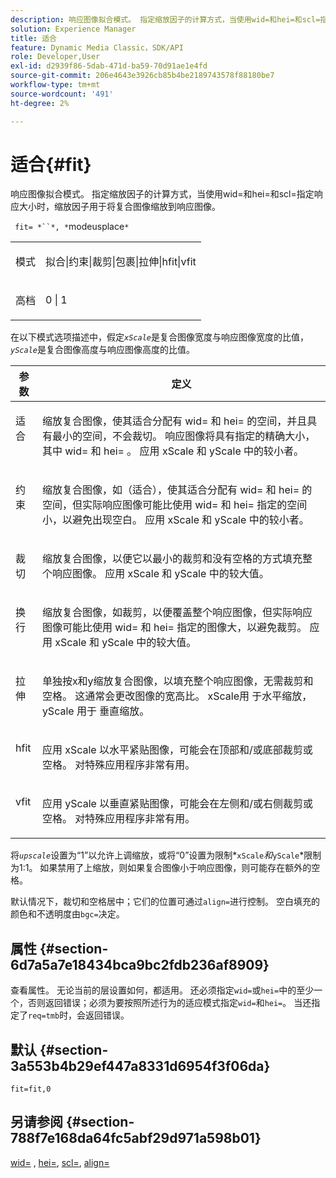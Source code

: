 ```yaml
---
description: 响应图像拟合模式。 指定缩放因子的计算方式，当使用wid=和hei=和scl=指定响应大小时，缩放因子用于将复合图像缩放到响应图像。
solution: Experience Manager
title: 适合
feature: Dynamic Media Classic，SDK/API
role: Developer,User
exl-id: d2939f86-5dab-471d-ba59-70d91ae1e4fd
source-git-commit: 206e4643e3926cb85b4be2189743578f88180be7
workflow-type: tm+mt
source-wordcount: '491'
ht-degree: 2%

---
```


# 适合{#fit}

响应图像拟合模式。 指定缩放因子的计算方式，当使用wid=和hei=和scl=指定响应大小时，缩放因子用于将复合图像缩放到响应图像。

` fit= *``*, *`modeusplace`*`

<table id="simpletable_50FBDC6B7CB2448891DD0F491DEB5ACF"> 
 <tr class="strow"> 
  <td class="stentry"> <p> <span class="codeph"> <span class="varname"> 模式  </span> </span> </p> </td> 
  <td class="stentry"> <p> <span class="codeph"> 拟合|约束|裁剪|包裹|拉伸|hfit|vfit  </span> </p> </td> 
 </tr> 
 <tr class="strow"> 
  <td class="stentry"> <p> <span class="codeph"> <span class="varname"> 高档  </span> </span> </p> </td> 
  <td class="stentry"> <p> <span class="codeph"> 0 | 1 </span> </p> </td> 
 </tr> 
</table>

在以下模式选项描述中，假定&#x200B;*`xScale`*&#x200B;是复合图像宽度与响应图像宽度的比值，*`yScale`*&#x200B;是复合图像高度与响应图像高度的比值。

<table id="table_33408ECA9D164AFAA249F8589060545E"> 
 <thead> 
  <tr> 
   <th colname="col1" class="entry"> 参数 </th> 
   <th colname="col2" class="entry"> 定义 </th> 
  </tr> 
 </thead>
 <tbody> 
  <tr valign="top"> 
   <td colname="col1"> <p> <span class="codeph"> 适合 </span> </p> </td> 
   <td colname="col2"> <p>缩放复合图像，使其适合分配有<span class="codeph"> wid= </span>和<span class="codeph"> hei= </span>的空间，并且具有最小的空间，不会裁切。 响应图像将具有指定的精确大小，其中<span class="codeph"> wid= </span>和<span class="codeph"> hei= </span>。 应用<span class="varname"> xScale </span>和<span class="varname"> yScale </span>中的较小者。 </p> </td> 
  </tr> 
  <tr valign="top"> 
   <td colname="col1"> <p> <span class="codeph"> 约束  </span> </p> </td> 
   <td colname="col2"> <p>缩放复合图像，如<span class="codeph">（适合</span>），使其适合分配有<span class="codeph"> wid= </span>和<span class="codeph"> hei= </span>的空间，但实际响应图像可能比使用<span class="codeph"> wid= </span>和<span class="codeph"> hei= </span>指定的空间小，以避免出现空白。 应用<span class="varname"> xScale </span>和<span class="varname"> yScale </span>中的较小者。 </p> </td> 
  </tr> 
  <tr valign="top"> 
   <td colname="col1"> <p> <span class="codeph"> 裁切 </span> </p> </td> 
   <td colname="col2"> <p>缩放复合图像，以便它以最小的裁剪和没有空格的方式填充整个响应图像。 应用<span class="varname"> xScale </span>和<span class="varname"> yScale </span>中的较大值。 </p> </td> 
  </tr> 
  <tr valign="top"> 
   <td colname="col1"> <p> <span class="codeph"> 换行 </span> </p> </td> 
   <td colname="col2"> <p>缩放复合图像，如<span class="codeph">裁剪</span>，以便覆盖整个响应图像，但实际响应图像可能比使用<span class="codeph"> wid= </span>和<span class="codeph"> hei= </span>指定的图像大，以避免裁剪。 应用<span class="varname"> xScale </span>和<span class="varname"> yScale </span>中的较大值。 </p> </td> 
  </tr> 
  <tr valign="top"> 
   <td colname="col1"> <p> <span class="codeph"> 拉伸  </span> </p> </td> 
   <td colname="col2"> <p>单独按x和y缩放复合图像，以填充整个响应图像，无需裁剪和空格。 这通常会更改图像的宽高比。 <span class="varname"> xScale用 </span> 于水平缩放， yScale <span class="varname"> 用于 </span> 垂直缩放。 </p> </td> 
  </tr> 
  <tr valign="top"> 
   <td colname="col1"> <p> <span class="codeph"> hfit  </span> </p> </td> 
   <td colname="col2"> <p>应用<span class="varname"> xScale </span>以水平紧贴图像，可能会在顶部和/或底部裁剪或空格。 对特殊应用程序非常有用。 </p> </td> 
  </tr> 
  <tr valign="top"> 
   <td colname="col1"> <p> <span class="codeph"> vfit  </span> </p> </td> 
   <td colname="col2"> <p>应用<span class="varname"> yScale </span>以垂直紧贴图像，可能会在左侧和/或右侧裁剪或空格。 对特殊应用程序非常有用。 </p> </td> 
  </tr> 
 </tbody> 
</table>

将&#x200B;*`upscale`*&#x200B;设置为“1”以允许上调缩放，或将“0”设置为限制*`xScale`*和&#x200B;*`yScale`*&#x200B;限制为1:1。 如果禁用了上缩放，则如果复合图像小于响应图像，则可能存在额外的空格。

默认情况下，裁切和空格居中；它们的位置可通过`align=`进行控制。 空白填充的颜色和不透明度由`bgc=`决定。

## 属性 {#section-6d7a5a7e18434bca9bc2fdb236af8909}

查看属性。 无论当前的层设置如何，都适用。 还必须指定`wid=`或`hei=`中的至少一个，否则返回错误；必须为要按照所述行为的适应模式指定`wid=`和`hei=`。 当还指定了`req=tmb`时，会返回错误。

## 默认 {#section-3a553b4b29ef447a8331d6954f3f06da}

`fit=fit,0`

## 另请参阅 {#section-788f7e168da64fc5abf29d971a598b01}

[wid=](../../../../../is-api/http-ref/image-serving-api-ref/c-http-protocol-reference/c-command-reference/r-is-http-wid.md#reference-bfeadcb67bf4485f851eb21345527e47) ,  [hei=](../../../../../is-api/http-ref/image-serving-api-ref/c-http-protocol-reference/c-command-reference/r-is-http-hei.md#reference-6d6f556ccc0e4b98a815e8a5c1944a96),  [scl=](../../../../../is-api/http-ref/image-serving-api-ref/c-http-protocol-reference/c-command-reference/r-scl.md#reference-b2a74e493d0d407e98fe350551ba3fcc),  [align=](../../../../../is-api/http-ref/image-serving-api-ref/c-http-protocol-reference/c-command-reference/r-align.md#reference-b7d6b87c75124d78884f916dd6544bc7)
